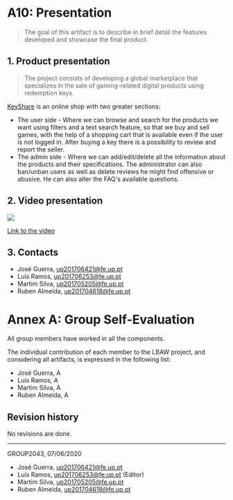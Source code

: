 # A10: Presentation

> The goal of this artifact is to describe in brief detail the features developed and showcase the final product.

## 1. Product presentation
> The project consists of developing a global marketplace that specializes in the sale of gaming-related digital products using redemption keys.

[KeyShare](http://lbaw2043.lbaw-prod.fe.up.pt) is an online shop with two greater sections:

* The user side - Where we can browse and search for the products we want using filters and a text search feature, so that we buy and sell games, with the help of a shopping cart that is available even if the user is not logged in. After buying a key there is a possibility to review and report the seller.
* The admin side - Where we can add/edit/delete all the information about the products and their specifications. The administrator can also ban/unban users as well as delete reviews he might find offensive or abusive. He can also alter the FAQ's available questions.

## 2. Video presentation
![](https://i.imgur.com/4mndrnH.png)

[Link to the video](
https://drive.google.com/open?id=1SBpQGhqWhFxSLyobMMui6Q_ERf1vfvG7)
## 3. Contacts

* José Guerra, up201706421@fe.up.pt
* Luís Ramos, up201706253@fe.up.pt
* Martim Silva, up201705205@fe.up.pt
* Ruben Almeida, up201704618@fe.up.pt

# Annex A: Group Self-Evaluation

All group members have worked in all the components.

The individual contribution of each member to the LBAW project, and considering all artifacts, is expressed in the following list:

* José Guerra, A
* Luís Ramos, A
* Martim Silva, A
* Ruben Almeida, A

## Revision history
No revisions are done.

***
GROUP2043, 07/06/2020
* José Guerra, up201706421@fe.up.pt
* Luís Ramos, up201706253@fe.up.pt (Editor)
* Martim Silva, up201705205@fe.up.pt
* Ruben Almeida, up201704618@fe.up.pt